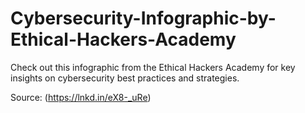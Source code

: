 # Cybersecurity-Infographic-by-Ethical-Hackers-Academy

Check out this infographic from the Ethical Hackers Academy for key insights on cybersecurity best practices and strategies.

Source: (https://lnkd.in/eX8-_uRe)
